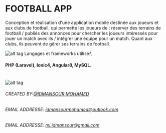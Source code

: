 # FOOTBALL APP  

Conception et réalisation d'une application mobile destinée aux joueurs et aux clubs de football, qui permette les joueurs de : réserver des terrains de football / publiés des annonces pour chercher les joueurs intéressés pour jouer un match avec ils / intégrer une équipe pour un match. Quant aux clubs, ils peuvent de gérer ses terrains de football.

![alt tag](https://img.icons8.com/ios/30/000000/programming.png) Langages et frameworks utilisé:\ 
#### PHP (Laravel), Ionic4, Angular8, MySQL.

#

![alt tag](https://github.com/mohamedidmansour/upload-img/blob/master/a.png?raw=true)
###### CREATED BY:[@IDMANSOUR MOHAMED](https://www.linkedin.com/in/mohamedidmansour/)
###### EMAIL ADDRESSE: [idmansourmohamed@outlook.com]()
###### EMAIL ADDRESSE: [mi.idmansour@gmail.com]()
